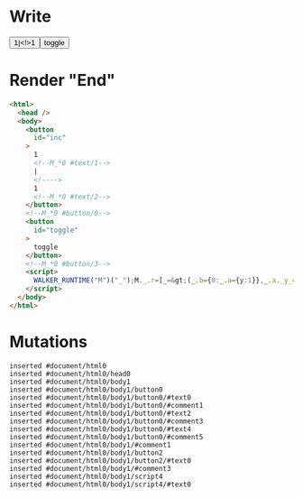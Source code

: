# Write
  <button id=inc>1<!--M_*0 #text/1-->|<!>1<!--M_*0 #text/2--></button><!--M_*0 #button/0--><button id=toggle>toggle</button><!--M_*0 #button/3--><script>WALKER_RUNTIME("M")("_");M._.r=[_=>(_.b={0:_.a={y:1}},_.a._y_change=_._["packages/translator-tags/src/__tests__/fixtures/let-tag-controllable-dynamic-change-handler/template.marko_0/yChange"](_.a),_.b),0,"packages/translator-tags/src/__tests__/fixtures/let-tag-controllable-dynamic-change-handler/template.marko_0",0,"packages/translator-tags/src/__tests__/fixtures/let-tag-controllable-dynamic-change-handler/template.marko_0__y_change_y",0];M._.w()</script>


# Render "End"
```html
<html>
  <head />
  <body>
    <button
      id="inc"
    >
      1
      <!--M_*0 #text/1-->
      |
      <!---->
      1
      <!--M_*0 #text/2-->
    </button>
    <!--M_*0 #button/0-->
    <button
      id="toggle"
    >
      toggle
    </button>
    <!--M_*0 #button/3-->
    <script>
      WALKER_RUNTIME("M")("_");M._.r=[_=&gt;(_.b={0:_.a={y:1}},_.a._y_change=_._["packages/translator-tags/src/__tests__/fixtures/let-tag-controllable-dynamic-change-handler/template.marko_0/yChange"](_.a),_.b),0,"packages/translator-tags/src/__tests__/fixtures/let-tag-controllable-dynamic-change-handler/template.marko_0",0,"packages/translator-tags/src/__tests__/fixtures/let-tag-controllable-dynamic-change-handler/template.marko_0__y_change_y",0];M._.w()
    </script>
  </body>
</html>
```

# Mutations
```
inserted #document/html0
inserted #document/html0/head0
inserted #document/html0/body1
inserted #document/html0/body1/button0
inserted #document/html0/body1/button0/#text0
inserted #document/html0/body1/button0/#comment1
inserted #document/html0/body1/button0/#text2
inserted #document/html0/body1/button0/#comment3
inserted #document/html0/body1/button0/#text4
inserted #document/html0/body1/button0/#comment5
inserted #document/html0/body1/#comment1
inserted #document/html0/body1/button2
inserted #document/html0/body1/button2/#text0
inserted #document/html0/body1/#comment3
inserted #document/html0/body1/script4
inserted #document/html0/body1/script4/#text0
```